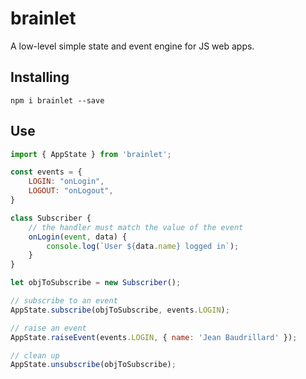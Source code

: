 # brainlet

A low-level simple state and event engine for JS web apps.

## Installing

`npm i brainlet --save`

## Use

```javascript
import { AppState } from 'brainlet';

const events = {
    LOGIN: "onLogin",
    LOGOUT: "onLogout",
}

class Subscriber {
    // the handler must match the value of the event
    onLogin(event, data) {
        console.log(`User ${data.name} logged in`);
    }
}

let objToSubscribe = new Subscriber();

// subscribe to an event
AppState.subscribe(objToSubscribe, events.LOGIN);

// raise an event
AppState.raiseEvent(events.LOGIN, { name: 'Jean Baudrillard' });

// clean up
AppState.unsubscribe(objToSubscribe);
```
